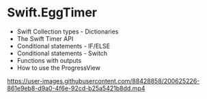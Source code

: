 # Swift.EggTimer

- Swift Collection types - Dictionaries
- The Swift Timer API
- Conditional statements - IF/ELSE
- Conditional statements - Switch
- Functions with outputs
- How to use the ProgressView

https://user-images.githubusercontent.com/88428858/200625226-861e9eb8-d9a0-4f6e-92cd-b25a5421b8dd.mp4

